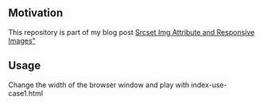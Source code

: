 <h2>Motivation</h2>
This repository is part of my blog post <a href='https://nathankrasney.com/posts/srcset-and-responsive-images'>Srcset Img Attribute and Responsive Images"</a>

<h2>Usage</h2>
Change the width of the browser window and play with index-use-case1.html

